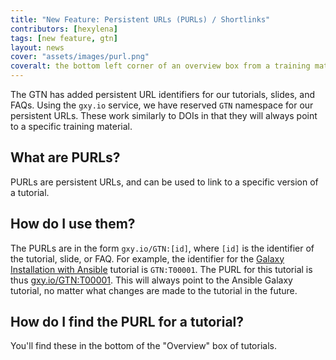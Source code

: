 ```yaml
---
title: "New Feature: Persistent URLs (PURLs) / Shortlinks"
contributors: [hexylena]
tags: [new feature, gtn]
layout: news
cover: "assets/images/purl.png"
coveralt: the bottom left corner of an overview box from a training material is shown, a label short link clearly has a short link as described in the tutorial
---
```


The GTN has added persistent URL identifiers for our tutorials, slides, and FAQs. Using the `gxy.io` service, we have reserved `GTN` namespace for our persistent URLs. These work similarly to DOIs in that they will always point to a specific training material.

## What are PURLs?

PURLs are persistent URLs, and can be used to link to a specific version of a tutorial.

## How do I use them?

The PURLs are in the form `gxy.io/GTN:[id]`, where `[id]` is the identifier of the tutorial, slide, or FAQ. For example, the identifier for the [Galaxy Installation with Ansible](https://training.galaxyproject.org/training-material/topics/admin/tutorials/ansible-galaxy/tutorial.html) tutorial is `GTN:T00001`. The PURL for this tutorial is thus [gxy.io/GTN:T00001](https://gxy.io/GTN:T00001). This will always point to the Ansible Galaxy tutorial, no matter what changes are made to the tutorial in the future.

## How do I find the PURL for a tutorial?

You'll find these in the bottom of the "Overview" box of tutorials.


